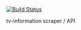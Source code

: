 [![Build Status](https://travis-ci.org/joonne/tv-api.svg?branch=master)](https://travis-ci.org/joonne/tv-api)

tv-information scraper / API

